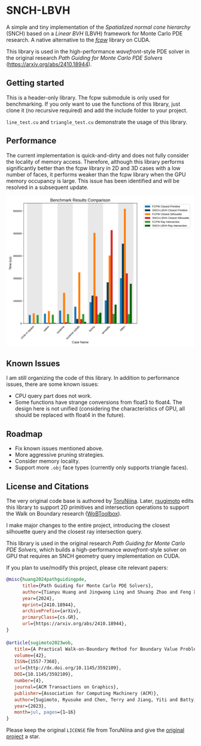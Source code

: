 # SNCH-LBVH

A simple and tiny implementation of the *Spatialized normal cone hierarchy* (SNCH) based on a *Linear BVH* (LBVH) framework for Monte Carlo PDE research. A native alternative to the *[fcpw](https://github.com/rohan-sawhney/fcpw)* library on CUDA.

This library is used in the high-performance *wavefront*-style PDE solver in the original research *Path Guiding for Monte Carlo PDE Solvers* (https://arxiv.org/abs/2410.18944).

## Getting started

This is a header-only library. The fcpw submodule is only used for benchmarking. If you only want to use the functions of this library, just clone it (no recursive required) and add the include folder to your project.

`line_test.cu` and `triangle_test.cu` demonstrate the usage of this library.

## Performance

The current implementation is quick-and-dirty and does not fully consider the locality of memory access. Therefore, although this library performs significantly better than the fcpw library in 2D and 3D cases with a low number of faces, it performs weaker than the fcpw library when the GPU memory occupancy is large. This issue has been identified and will be resolved in a subsequent update.

![benchmark result](benchmark.png)

## Known Issues

I am still organizing the code of this library. In addition to performance issues, there are some known issues:

* CPU query part does not work.
* Some functions have strange conversions from float3 to float4. The design here is not unified (considering the characteristics of GPU, all should be replaced with float4 in the future).

## Roadmap

* Fix known issues mentioned above.
* More aggressive pruning strategies.
* Consider memory locality.
* Support more `.obj` face types (currently only supports triangle faces).

## License and Citations

The very original code base is authored by [ToruNiina](https://github.com/ToruNiina/lbvh). Later, [rsugimoto](https://github.com/rsugimoto/lbvh) edits this library to support 2D primitives and intersection operations to support the Walk on Boundary research ([WoBToolbox](https://github.com/rsugimoto/WoBToolbox)). 

I make major changes to the entire project, introducing the closest silhouette query and the closest ray intersection query.

This library is used in the original research *Path Guiding for Monte Carlo PDE Solvers*, which builds a high-performance *wavefront*-style solver on GPU that requires an SNCH geometry query implementation on CUDA.

If you plan to use/modify this project, please cite relevant papers:

```bibtex
@misc{huang2024pathguidingpde,
      title={Path Guiding for Monte Carlo PDE Solvers}, 
      author={Tianyu Huang and Jingwang Ling and Shuang Zhao and Feng Xu},
      year={2024},
      eprint={2410.18944},
      archivePrefix={arXiv},
      primaryClass={cs.GR},
      url={https://arxiv.org/abs/2410.18944}, 
}

@article{sugimoto2023wob,
   title={A Practical Walk-on-Boundary Method for Boundary Value Problems},
   volume={42},
   ISSN={1557-7368},
   url={http://dx.doi.org/10.1145/3592109},
   DOI={10.1145/3592109},
   number={4},
   journal={ACM Transactions on Graphics},
   publisher={Association for Computing Machinery (ACM)},
   author={Sugimoto, Ryusuke and Chen, Terry and Jiang, Yiti and Batty, Christopher and Hachisuka, Toshiya},
   year={2023},
   month=jul, pages={1–16}
}
```

Please keep the original `LICENSE` file from ToruNiina and give the [original project](https://github.com/ToruNiina/lbvh) a star.
